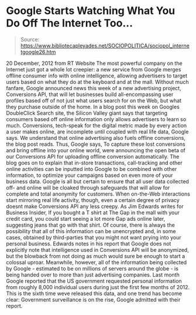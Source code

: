 # Google Starts Watching What You Do Off The Internet Too...

> Source: https://www.bibliotecapleyades.net/SOCIOPOLITICA/sociopol_internetgoogle26.htm

20 December, 2012
from RT
Website
The most powerful company on the Internet just
got a whole lot creepier:
a new service from Google merges offline
consumer info with online intelligence, allowing advertisers to target
users based on what they do at the keyboard and at the mall.
Without much fanfare, Google announced news this
week of a new advertising project,
Conversions API, that will let businesses
build all-encompassing user profiles based off of not just what users search
for on the Web, but what they purchase outside of the home.
In a blog post this week on
Googles DoubleClick Search site, the
Silicon Valley giant says that targeting consumers based off online
information only allows advertisers to learn so much.
Conversions, tech-speak for the digital metric
made by every action a user makes online, are incomplete until coupled with
real life data, Google says.
We understand that online advertising also
fuels offline conversions, the blog post reads.
Thus, Google says,
To capture these lost conversions and bring
offline into your online world, were announcing the open beta of our
Conversions API for uploading offline conversion automatically.
The blog goes on to explain that in-store
transactions, call-tracking and other online activities can be inputted into
Google to be combined with other information,
to optimize your campaigns based on even
more of your business data.
Google is all but certain to ensure that
all user data collected off- and online will be cloaked through
safeguards that will allow for complete and total anonymity for
customers.
When on-the-Web interactions start mirroring
real life activity, though, even a certain degree of privacy doesnt make
Conversions API any less creepy.
As Jim Edwards writes for Business
Insider,
If you bought a T shirt at The Gap in the
mall with your credit card, you could start seeing a lot more Gap ads
online later, suggesting jeans that go with that shirt.
Of course, there is always the possibility that
all of this information can be unencrypted and, in some cases, obtained by
third-parties that you might not want prying into your personal business.
Edwards notes in his report that Google does not
explicitly note that intelligence used in Conversions API will be anonymized,
but the blowback from not doing as much would sure be enough to start a
colossal uproar.
Meanwhile, however, all of the information being
collected by Google - estimated to be on millions of servers around the
globe - is being handed over to more than just advertising companies.
Last month Google reported that the US
government requested personal information from roughly 8,000 individual
users during just the first few months of 2012.
This is the sixth time weve released this
data, and one trend has become clear: Government surveillance is on the
rise, Google admitted with their report.
